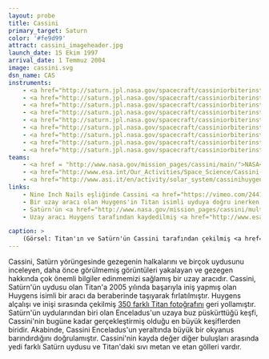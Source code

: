 ```yaml
---
layout: probe
title: Cassini
primary_target: Saturn
color: '#fe9d99'
attract: cassini_imageheader.jpg
launch_date: 15 Ekim 1997
arrival_date: 1 Temmuz 2004
image: cassini.svg
dsn_name: CAS
instruments:
    - <a href="http://saturn.jpl.nasa.gov/spacecraft/cassiniorbiterinstruments/instrumentscassiniiss/">kameralar</a>
    - <a href="http://saturn.jpl.nasa.gov/spacecraft/cassiniorbiterinstruments/instrumentscassinicda/">kozmik toz analizörü</a>
    - <a href="http://saturn.jpl.nasa.gov/spacecraft/cassiniorbiterinstruments/instrumentscassinimag/">mıknatısölçer</a>
    - <a href="http://saturn.jpl.nasa.gov/spacecraft/cassiniorbiterinstruments/instrumentscassinimimi/">manyetosfer sensörleri</a>
    - <a href="http://saturn.jpl.nasa.gov/spacecraft/cassiniorbiterinstruments/instrumentscassiniradar/">radar</a>
    - <a href="http://saturn.jpl.nasa.gov/spacecraft/cassiniorbiterinstruments/instrumentscassinirss/">radyo-sinyal üreteci</a>
    - <a href="http://saturn.jpl.nasa.gov/spacecraft/cassiniorbiterinstruments/nstrumentscassinirpws/">radyo-sinyal sensörü</a>
    - <a href="http://saturn.jpl.nasa.gov/spacecraft/cassiniorbiterinstruments/">spektometreler</a>
    - <a href="http://saturn.jpl.nasa.gov/spacecraft/cassiniorbiterinstruments/instrumentscassiniuvis/">ultraviyole teleskopları</a>
teams:
    - <a href = "http://www.nasa.gov/mission_pages/cassini/main/">NASA</a> / <a href="http://www.nasa.gov/mission_pages/cassini/main/">JPL</a>
    - <a href="http://www.esa.int/Our_Activities/Space_Science/Cassini-Huygens">ESA</a>
    - <a href="http://www.asi.it/en/activity/solar_system/cassinihuygens">ASI</a>
links:
    - Nine Inch Nails eşliğinde Cassini <a href="https://vimeo.com/24410924">görüntüleri</a>
    - Bir uzay aracı olan Huygens'in Titan isimli uyduya doğru inerken <a href="http://www.esa.int/Our_Activities/Space_Science/Highlights/Ten_years_at_Titan">beş farklı yükseklikten çektiği fotoğraflar</a>
    - Satürn'ün <a href="http://www.nasa.gov/mission_pages/cassini/multimedia/jpl/pia17172.html#.VOKEY154qm0">doğal rengi ve insan gözüne göründüğü hali</a>
    - Uzay aracı Huygens tarafından kaydedilmiş <a href="http://www.esa.int/Our_Activities/Space_Science/Cassini-Huygens/Sounds_of_an_alien_world">Titan'daki sesler</a>

caption: >
    (Görsel: Titan'ın ve Satürn'ün Cassini tarafından çekilmiş <a href="http://www.nasa.gov/mission_pages/cassini/multimedia/pia14922.html">doğal renk görüntüsü</a>, NASA/JPL-Caltech/SSI)
---
```

Cassini, Satürn yörüngesinde gezegenin halkalarını ve birçok uydusunu inceleyen, daha önce görülmemiş görüntüleri yakalayan ve gezegen hakkında çok önemli bilgiler edinmemizi sağlamış bir uzay aracıdır. Cassini, Satürn'ün uydusu olan Titan'a 2005 yılında başarıyla iniş yapmış olan Huygens isimli bir aracı da beraberinde taşıyarak fırlatılmıştır. Huygens alçalışı ve inişi sırasında çekilmiş <a href="http://esamultimedia.esa.int/docs/titanraw/index.htm">350 farklı Titan fotoğrafını</a> geri yollamıştır. Satürn'ün uydularından biri olan Enceladus'un uzaya buz püskürttüğü keşfi, Cassini'nin bugüne kadar gerçekleştirmiş olduğu en büyük keşiflerden biridir. Akabinde, Cassini Enceladus'un yeraltında büyük bir okyanus barındırdığını doğrulamıştır. Cassini'nin kayda değer diğer buluşları arasında yedi farklı Satürn uydusu ve Titan'daki sıvı metan ve etan gölleri vardır.
